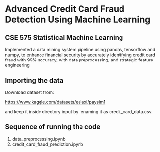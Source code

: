 # Advanced Credit Card Fraud Detection Using Machine Learning
## CSE 575 Statistical Machine Learning
Implemented a data mining system pipeline using pandas, tensorflow and numpy, to enhance financial security by accurately identifying credit card fraud with 99% accuracy, with data preprocessing, and strategic feature engineering

## Importing the data
Download dataset from:

https://www.kaggle.com/datasets/ealaxi/paysim1

and keep it inside directory input by renaming it as credit_card_data.csv.

## Sequence of running the code
1. data_preprocessing.ipynb
2. credit_card_fraud_prediction.ipynb



